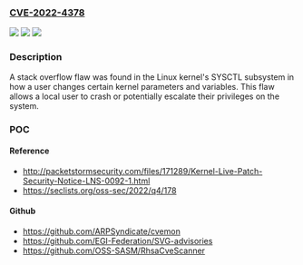 ### [CVE-2022-4378](https://cve.mitre.org/cgi-bin/cvename.cgi?name=CVE-2022-4378)
![](https://img.shields.io/static/v1?label=Product&message=kernel&color=blue)
![](https://img.shields.io/static/v1?label=Version&message=kernel%206.0.12%20&color=brightgreen)
![](https://img.shields.io/static/v1?label=Vulnerability&message=CWE-131-%3ECWE-120&color=brightgreen)

### Description

A stack overflow flaw was found in the Linux kernel's SYSCTL subsystem in how a user changes certain kernel parameters and variables. This flaw allows a local user to crash or potentially escalate their privileges on the system.

### POC

#### Reference
- http://packetstormsecurity.com/files/171289/Kernel-Live-Patch-Security-Notice-LNS-0092-1.html
- https://seclists.org/oss-sec/2022/q4/178

#### Github
- https://github.com/ARPSyndicate/cvemon
- https://github.com/EGI-Federation/SVG-advisories
- https://github.com/OSS-SASM/RhsaCveScanner

